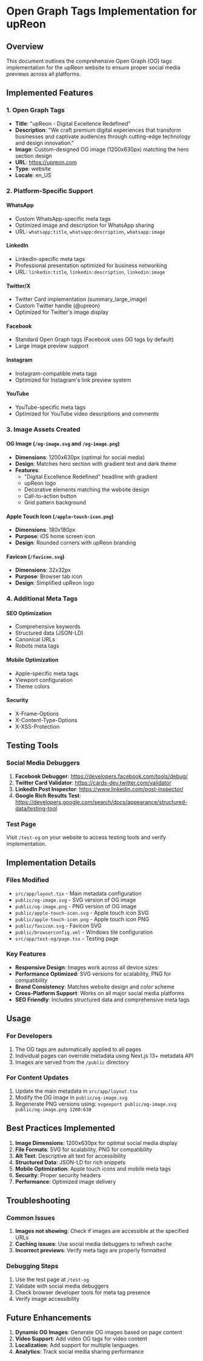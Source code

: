 # Open Graph Tags Implementation for upReon

## Overview
This document outlines the comprehensive Open Graph (OG) tags implementation for the upReon website to ensure proper social media previews across all platforms.

## Implemented Features

### 1. Open Graph Tags
- **Title**: "upReon - Digital Excellence Redefined"
- **Description**: "We craft premium digital experiences that transform businesses and captivate audiences through cutting-edge technology and design innovation."
- **Image**: Custom-designed OG image (1200x630px) matching the hero section design
- **URL**: https://upreon.com
- **Type**: website
- **Locale**: en_US

### 2. Platform-Specific Support

#### WhatsApp
- Custom WhatsApp-specific meta tags
- Optimized image and description for WhatsApp sharing
- URL: `whatsapp:title`, `whatsapp:description`, `whatsapp:image`

#### LinkedIn
- LinkedIn-specific meta tags
- Professional presentation optimized for business networking
- URL: `linkedin:title`, `linkedin:description`, `linkedin:image`

#### Twitter/X
- Twitter Card implementation (summary_large_image)
- Custom Twitter handle (@upreon)
- Optimized for Twitter's image display

#### Facebook
- Standard Open Graph tags (Facebook uses OG tags by default)
- Large image preview support

#### Instagram
- Instagram-compatible meta tags
- Optimized for Instagram's link preview system

#### YouTube
- YouTube-specific meta tags
- Optimized for YouTube video descriptions and comments

### 3. Image Assets Created

#### OG Image (`/og-image.svg` and `/og-image.png`)
- **Dimensions**: 1200x630px (optimal for social media)
- **Design**: Matches hero section with gradient text and dark theme
- **Features**:
  - "Digital Excellence Redefined" headline with gradient
  - upReon logo
  - Decorative elements matching the website design
  - Call-to-action button
  - Grid pattern background

#### Apple Touch Icon (`/apple-touch-icon.png`)
- **Dimensions**: 180x180px
- **Purpose**: iOS home screen icon
- **Design**: Rounded corners with upReon branding

#### Favicon (`/favicon.svg`)
- **Dimensions**: 32x32px
- **Purpose**: Browser tab icon
- **Design**: Simplified upReon logo

### 4. Additional Meta Tags

#### SEO Optimization
- Comprehensive keywords
- Structured data (JSON-LD)
- Canonical URLs
- Robots meta tags

#### Mobile Optimization
- Apple-specific meta tags
- Viewport configuration
- Theme colors

#### Security
- X-Frame-Options
- X-Content-Type-Options
- X-XSS-Protection

## Testing Tools

### Social Media Debuggers
1. **Facebook Debugger**: https://developers.facebook.com/tools/debug/
2. **Twitter Card Validator**: https://cards-dev.twitter.com/validator
3. **LinkedIn Post Inspector**: https://www.linkedin.com/post-inspector/
4. **Google Rich Results Test**: https://developers.google.com/search/docs/appearance/structured-data/testing-tool

### Test Page
Visit `/test-og` on your website to access testing tools and verify implementation.

## Implementation Details

### Files Modified
- `src/app/layout.tsx` - Main metadata configuration
- `public/og-image.svg` - SVG version of OG image
- `public/og-image.png` - PNG version of OG image
- `public/apple-touch-icon.svg` - Apple touch icon SVG
- `public/apple-touch-icon.png` - Apple touch icon PNG
- `public/favicon.svg` - Favicon SVG
- `public/browserconfig.xml` - Windows tile configuration
- `src/app/test-og/page.tsx` - Testing page

### Key Features
- **Responsive Design**: Images work across all device sizes
- **Performance Optimized**: SVG versions for scalability, PNG for compatibility
- **Brand Consistency**: Matches website design and color scheme
- **Cross-Platform Support**: Works on all major social media platforms
- **SEO Friendly**: Includes structured data and comprehensive meta tags

## Usage

### For Developers
1. The OG tags are automatically applied to all pages
2. Individual pages can override metadata using Next.js 13+ metadata API
3. Images are served from the `/public` directory

### For Content Updates
1. Update the main metadata in `src/app/layout.tsx`
2. Modify the OG image in `public/og-image.svg`
3. Regenerate PNG versions using: `svgexport public/og-image.svg public/og-image.png 1200:630`

## Best Practices Implemented

1. **Image Dimensions**: 1200x630px for optimal social media display
2. **File Formats**: SVG for scalability, PNG for compatibility
3. **Alt Text**: Descriptive alt text for accessibility
4. **Structured Data**: JSON-LD for rich snippets
5. **Mobile Optimization**: Apple touch icons and mobile meta tags
6. **Security**: Proper security headers
7. **Performance**: Optimized image delivery

## Troubleshooting

### Common Issues
1. **Images not showing**: Check if images are accessible at the specified URLs
2. **Caching issues**: Use social media debuggers to refresh cache
3. **Incorrect previews**: Verify meta tags are properly formatted

### Debugging Steps
1. Use the test page at `/test-og`
2. Validate with social media debuggers
3. Check browser developer tools for meta tag presence
4. Verify image accessibility

## Future Enhancements

1. **Dynamic OG Images**: Generate OG images based on page content
2. **Video Support**: Add video OG tags for video content
3. **Localization**: Add support for multiple languages
4. **Analytics**: Track social media sharing performance 